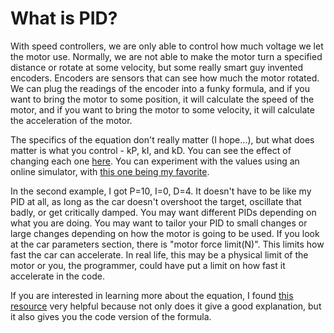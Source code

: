 # What is PID?

With speed controllers, we are only able to control how much voltage we let the motor use. Normally, we are not able to make the motor turn a specified distance or rotate at some velocity, but some really smart guy invented encoders. Encoders are sensors that can see how much the motor rotated. We can plug the readings of the encoder into a funky formula, and if you want to bring the motor to some position, it will calculate the speed of the motor, and if you want to bring the motor to some velocity, it will calculate the acceleration of the motor.

The specifics of the equation don't really matter (I hope...), but what does matter is what you control - kP, kI, and kD.
You can see the effect of changing each one [here](https://www.youtube.com/watch?v=fusr9eTceEo&list=WL&index=2&t=0s).
You can experiment with the values using an online simulator, with [this one being my favorite](https://sites.google.com/site/fpgaandco/pid).

In the second example, I got P=10, I=0, D=4. It doesn't have to be like my PID at all, as long as the car doesn't overshoot the target, oscillate that badly, or get critically damped.
You may want different PIDs depending on what you are doing. You may want to tailor your PID to small changes or large changes depending on how the motor is going to be used.
If you look at the car parameters section, there is "motor force limit(N)". This limits how fast the car can accelerate. In real life, this may be a physical limit of the motor or you, the programmer, could have put a limit on how fast it accelerate in the code.

If you are interested in learning more about the equation, I found [this resource](http://robotsforroboticists.com/pid-control/) very helpful because not only does it give a good explanation, but it also gives you the code version of the formula.
